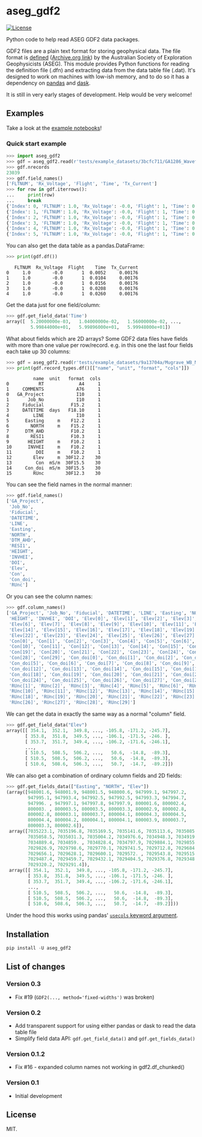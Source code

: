 # aseg_gdf2

[![License](http://img.shields.io/badge/license-MIT-blue.svg)](https://github.com/kinverarity1/aseg_gdf2/blob/master/LICENSE)

Python code to help read ASEG GDF2 data packages.

GDF2 files are a plain text format for storing geophysical data. The file format is [defined](https://www.aseg.org.au/technical/aseg-technical-standards) ([Archive.org link](https://web.archive.org/web/20240320080221/https://www.aseg.org.au/technical/aseg-technical-standards)) by the Australian Society of Exploration Geophysicists (ASEG). This module provides Python functions for reading the definition file (.dfn) and extracting data from the data table file (.dat). It's designed to work on machines with low-ish memory, and to do so it has a dependency on [pandas](https://pandas.pydata.org/) and [dask](https://docs.dask.org/en/latest/dataframe.html).

It is still in very early stages of development. Help would be very welcome!

## Examples

Take a look at the [example notebooks](notebooks)!

### Quick start example

```python
>>> import aseg_gdf2
>>> gdf = aseg_gdf2.read(r'tests/example_datasets/3bcfc711/GA1286_Waveforms')
>>> gdf.nrecords
23039
>>> gdf.field_names()
['FLTNUM', 'Rx_Voltage', 'Flight', 'Time', 'Tx_Current']
>>> for row in gdf.iterrows():
...     print(row)
...     break
{'Index': 0, 'FLTNUM': 1.0, 'Rx_Voltage': -0.0, 'Flight': 1, 'Time': 0.0052, 'Tx_Current': 0.00176}
{'Index': 1, 'FLTNUM': 1.0, 'Rx_Voltage': -0.0, 'Flight': 1, 'Time': 0.0104, 'Tx_Current': 0.00176}
{'Index': 2, 'FLTNUM': 1.0, 'Rx_Voltage': -0.0, 'Flight': 1, 'Time': 0.0156, 'Tx_Current': 0.00176}
{'Index': 3, 'FLTNUM': 1.0, 'Rx_Voltage': -0.0, 'Flight': 1, 'Time': 0.0208, 'Tx_Current': 0.00176}
{'Index': 4, 'FLTNUM': 1.0, 'Rx_Voltage': -0.0, 'Flight': 1, 'Time': 0.026, 'Tx_Current': 0.00176}
{'Index': 5, 'FLTNUM': 1.0, 'Rx_Voltage': -0.0, 'Flight': 1, 'Time': 0.0312, 'Tx_Current': 0.00176}
```

You can also get the data table as a pandas.DataFrame:

```python
>>> print(gdf.df())
```

```
   FLTNUM  Rx_Voltage  Flight    Time  Tx_Current
0     1.0        -0.0       1  0.0052     0.00176
1     1.0        -0.0       1  0.0104     0.00176
2     1.0        -0.0       1  0.0156     0.00176
3     1.0        -0.0       1  0.0208     0.00176
4     1.0        -0.0       1  0.0260     0.00176
```

Get the data just for one field/column:

```python
>>> gdf.get_field_data('Time')
array([  5.20000000e-03,   1.04000000e-02,   1.56000000e-02, ...,
         5.99844000e+01,   5.99896000e+01,   5.99948000e+01])
```

What about fields which are 2D arrays? Some GDF2 data files have fields with more than one value per row/record. e.g. in this one the last four fields each take up 30 columns:

```python
>>> gdf = aseg_gdf2.read(r'tests/example_datasets/9a13704a/Mugrave_WB_MGA52.dfn')
>>> print(gdf.record_types.df()[["name", "unit", "format", "cols"]])
```

```
          name  unit   format  cols
0           RT             A4     1
1     COMMENTS            A76     1
0   GA_Project            I10     1
1       Job_No            I10     1
2     Fiducial          F15.2     1
3     DATETIME  days   F18.10     1
4         LINE            I10     1
5      Easting     m    F12.2     1
6        NORTH     m    F15.2     1
7      DTM_AHD          F10.2     1
8        RESI1          F10.3     1
9       HEIGHT     m    F10.2     1
10      INVHEI     m    F10.2     1
11         DOI     m    F10.2     1
12        Elev     m  30F12.2    30
13         Con  mS/m  30F15.5    30
14     Con_doi  mS/m  30F15.5    30
15        RUnc        30F12.3    30
```

You can see the field names in the normal manner:

```python
>>> gdf.field_names()
['GA_Project',
 'Job_No',
 'Fiducial',
 'DATETIME',
 'LINE',
 'Easting',
 'NORTH',
 'DTM_AHD',
 'RESI1',
 'HEIGHT',
 'INVHEI',
 'DOI',
 'Elev',
 'Con',
 'Con_doi',
 'RUnc']
```

 Or you can see the column names:

```python
>>> gdf.column_names()
['GA_Project', 'Job_No', 'Fiducial', 'DATETIME', 'LINE', 'Easting', 'NORTH', 'DTM_AHD', 'RESI1',
 'HEIGHT', 'INVHEI', 'DOI', 'Elev[0]', 'Elev[1]', 'Elev[2]', 'Elev[3]', 'Elev[4]', 'Elev[5]',
 'Elev[6]', 'Elev[7]', 'Elev[8]', 'Elev[9]', 'Elev[10]', 'Elev[11]', 'Elev[12]', 'Elev[13]',
 'Elev[14]', 'Elev[15]', 'Elev[16]', 'Elev[17]', 'Elev[18]', 'Elev[19]', 'Elev[20]', 'Elev[21]',
 'Elev[22]', 'Elev[23]', 'Elev[24]', 'Elev[25]', 'Elev[26]', 'Elev[27]', 'Elev[28]', 'Elev[29]',
 'Con[0]', 'Con[1]', 'Con[2]', 'Con[3]', 'Con[4]', 'Con[5]', 'Con[6]', 'Con[7]', 'Con[8]', 'Con[9]',
 'Con[10]', 'Con[11]', 'Con[12]', 'Con[13]', 'Con[14]', 'Con[15]', 'Con[16]', 'Con[17]', 'Con[18]',
 'Con[19]', 'Con[20]', 'Con[21]', 'Con[22]', 'Con[23]', 'Con[24]', 'Con[25]', 'Con[26]', 'Con[27]',
 'Con[28]', 'Con[29]', 'Con_doi[0]', 'Con_doi[1]', 'Con_doi[2]', 'Con_doi[3]', 'Con_doi[4]',
 'Con_doi[5]', 'Con_doi[6]', 'Con_doi[7]', 'Con_doi[8]', 'Con_doi[9]', 'Con_doi[10]', 'Con_doi[11]',
 'Con_doi[12]', 'Con_doi[13]', 'Con_doi[14]', 'Con_doi[15]', 'Con_doi[16]', 'Con_doi[17]',
 'Con_doi[18]', 'Con_doi[19]', 'Con_doi[20]', 'Con_doi[21]', 'Con_doi[22]', 'Con_doi[23]',
 'Con_doi[24]', 'Con_doi[25]', 'Con_doi[26]', 'Con_doi[27]', 'Con_doi[28]', 'Con_doi[29]', 'RUnc[0]',
 'RUnc[1]', 'RUnc[2]', 'RUnc[3]', 'RUnc[4]', 'RUnc[5]', 'RUnc[6]', 'RUnc[7]', 'RUnc[8]', 'RUnc[9]',
 'RUnc[10]', 'RUnc[11]', 'RUnc[12]', 'RUnc[13]', 'RUnc[14]', 'RUnc[15]', 'RUnc[16]', 'RUnc[17]',
 'RUnc[18]', 'RUnc[19]', 'RUnc[20]', 'RUnc[21]', 'RUnc[22]', 'RUnc[23]', 'RUnc[24]', 'RUnc[25]',
 'RUnc[26]', 'RUnc[27]', 'RUnc[28]', 'RUnc[29]']
```

We can get the data in exactly the same way as a normal "column" field.

```python
>>> gdf.get_field_data("Elev")
array([[ 354.1,  352.1,  349.8, ..., -105.8, -171.2, -245.7],
       [ 353.8,  351.8,  349.5, ..., -106.1, -171.5, -246. ],
       [ 353.7,  351.7,  349.4, ..., -106.2, -171.6, -246.1],
       ...,
       [ 510.5,  508.5,  506.2, ...,   50.6,  -14.8,  -89.3],
       [ 510.5,  508.5,  506.2, ...,   50.6,  -14.8,  -89.3],
       [ 510.6,  508.6,  506.3, ...,   50.7,  -14.7,  -89.2]])
```

We can also get a combination of ordinary column fields and 2D fields:

```python
>>> gdf.get_fields_data(["Easting", "NORTH", "Elev"])
(array([948001.6, 948001.9, 948001.5, 948000.6, 947999.1, 947997.2,
        947995.1, 947993.4, 947992.5, 947992.5, 947993.3, 947994.7,
        947996. , 947997.1, 947997.8, 947997.9, 800001.6, 800002.4,
        800003. , 800003.5, 800003.5, 800003.3, 800002.9, 800002.8,
        800002.8, 800003.1, 800003.7, 800004.1, 800004.3, 800004.5,
        800004.4, 800004.2, 800004.1, 800004.1, 800003.9, 800003.7,
        800003.3, 800002.6]),
 array([7035223.1, 7035196.8, 7035169.5, 7035141.6, 7035113.6, 7035085.9,
        7035058.5, 7035031.3, 7035004.2, 7034976.6, 7034948.3, 7034919.2,
        7034889.4, 7034859. , 7034828.4, 7034797.9, 7029884.1, 7029855.3,
        7029826.9, 7029798.6, 7029770.1, 7029741.5, 7029712.8, 7029684.3,
        7029656.1, 7029628.1, 7029600.1, 7029572. , 7029543.8, 7029515.5,
        7029487.4, 7029459.7, 7029432.1, 7029404.5, 7029376.8, 7029348.7,
        7029320.2, 7029291.4]),
 array([[ 354.1,  352.1,  349.8, ..., -105.8, -171.2, -245.7],
        [ 353.8,  351.8,  349.5, ..., -106.1, -171.5, -246. ],
        [ 353.7,  351.7,  349.4, ..., -106.2, -171.6, -246.1],
        ...,
        [ 510.5,  508.5,  506.2, ...,   50.6,  -14.8,  -89.3],
        [ 510.5,  508.5,  506.2, ...,   50.6,  -14.8,  -89.3],
        [ 510.6,  508.6,  506.3, ...,   50.7,  -14.7,  -89.2]]))
```

Under the hood this works using pandas' [``usecols`` keyword argument](https://pandas.pydata.org/pandas-docs/version/0.22/generated/pandas.read_fwf.html).

## Installation

```python
pip install -U aseg_gdf2
```

## List of changes

### Version 0.3
- Fix #19 (`GDF2(..., method='fixed-widths')` was broken)

### Version 0.2
- Add transparent support for using either pandas or dask to read the data table file
- Simplify field data API: `gdf.get_field_data()` and `gdf.get_fields_data()`

### Version 0.1.2
- Fix #16 - expanded column names not working in gdf2.df_chunked()

### Version 0.1
- Initial development

## License

MIT.
